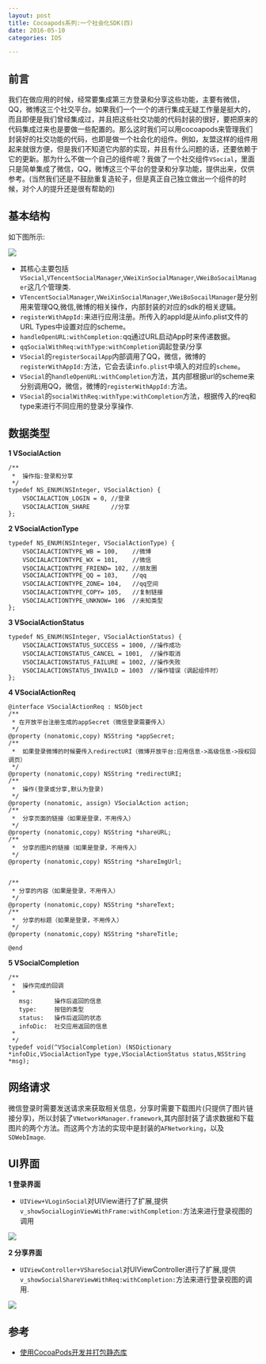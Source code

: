 ```yaml
---
layout: post
title: Cocoapods系列:一个社会化SDK(四)
date: 2016-05-10
categories: IOS

---
```


## 前言

我们在做应用的时候，经常要集成第三方登录和分享这些功能，主要有微信，QQ，微博这三个社交平台。如果我们一个一个的进行集成无疑工作量是挺大的，而且即便是我们曾经集成过，并且把这些社交功能的代码封装的很好，要把原来的代码集成过来也是要做一些配置的。那么这时我们可以用cocoapods来管理我们封装好的社交功能的代码，也即是做一个社会化的组件。例如，友盟这样的组件用起来就很方便，但是我们不知道它内部的实现，并且有什么问题的话，还要依赖于它的更新。那为什么不做一个自己的组件呢？我做了一个社交组件`VSocial`，里面只是简单集成了微信，QQ，微博这三个平台的登录和分享功能，提供出来，仅供参考。(当然我们还是不鼓励重复造轮子，但是真正自己独立做出一个组件的时候，对个人的提升还是很有帮助的)


## 基本结构

如下图所示:

![](http://7xqijx.com1.z0.glb.clouddn.com/VSocial.png)


* 其核心主要包括`VSocial`,`VTencentSocialManager`,`VWeiXinSocialManager`,`VWeiBoSocailManager`这几个管理类.
* `VTencentSocialManager`,`VWeiXinSocialManager`,`VWeiBoSocailManager`是分别用来管理QQ,微信,微博的相关操作，内部封装的对应的sdk的相关逻辑。
* `registerWithAppId:`来进行应用注册。所传入的appId是从info.plist文件的URL Types中设置对应的scheme。
* `handleOpenURL:withCompletion:`qq通过URL启动App时来传递数据。
* `qqSocialWithReq:withType:withCompletion`调起登录/分享
*  `VSocial`的`registerSocailApp`内部调用了QQ，微信，微博的`registerWithAppId:`方法，它会去读`info.plist`中填入的对应的`scheme`。
*  `VSocial`的`handleOpenURL:withCompletion`方法，其内部根据url的scheme来分别调用QQ，微信，微博的`registerWithAppId:`方法。
*  `VSocial`的`socialWithReq:withType:withCompletion`方法，根据传入的req和type来进行不同应用的登录分享操作.

## 数据类型

**1 VSocialAction**

    /**
     *  操作指:登录和分享
     */
    typedef NS_ENUM(NSInteger, VSocialAction) {
        VSOCIALACTION_LOGIN = 0, //登录
        VSOCIALACTION_SHARE      //分享
    };

**2 VSocialActionType**

    typedef NS_ENUM(NSInteger, VSocialActionType) {
        VSOCIALACTIONTYPE_WB = 100,    //微博
        VSOCIALACTIONTYPE_WX = 101,    //微信
        VSOCIALACTIONTYPE_FRIEND= 102, //朋友圈
        VSOCIALACTIONTYPE_QQ = 103,    //qq
        VSOCIALACTIONTYPE_ZONE= 104,   //qq空间
        VSOCIALACTIONTYPE_COPY= 105,   //复制链接
        VSOCIALACTIONTYPE_UNKNOW= 106  //未知类型
    };


**3 VSocialActionStatus**

    typedef NS_ENUM(NSInteger, VSocialActionStatus) {
        VSOCIALACTIONSTATUS_SUCCESS = 1000, //操作成功
        VSOCIALACTIONSTATUS_CANCEL = 1001,  //操作取消
        VSOCIALACTIONSTATUS_FAILURE = 1002, //操作失败
        VSOCIALACTIONSTATUS_INVAILD = 1003  //操作错误（调起组件时）
    };

**4 VSocialActionReq** 

```
@interface VSocialActionReq : NSObject
/**
 * 在开放平台注册生成的appSecret（微信登录需要传入）
 */
@property (nonatomic,copy) NSString *appSecret;
/**
 *  如果登录微博的时候要传入redirectURI（微博开放平台:应用信息->高级信息->授权回调页）
 */
@property (nonatomic,copy) NSString *redirectURI;
/**
 *  操作(登录或分享,默认为登录)
 */
@property (nonatomic, assign) VSocialAction action;
/**
 *  分享页面的链接（如果是登录，不用传入）
 */
@property (nonatomic,copy) NSString *shareURL;
/**
 *  分享的图片的链接（如果是登录，不用传入）
 */
@property (nonatomic,copy) NSString *shareImgUrl;


/**
 * 分享的内容（如果是登录，不用传入）
 */
@property (nonatomic,copy) NSString *shareText;
/**
 *  分享的标题（如果是登录，不用传入）
 */
@property (nonatomic,copy) NSString *shareTitle;

@end

```

**5 VSocialCompletion**

```
/**
 *  操作完成的回调
 *
   msg:      操作后返回的信息
   type:     按钮的类型
   status:   操作后返回的状态
   infoDic:  社交应用返回的信息
 *
 */
typedef void(^VSocialCompletion) (NSDictionary *infoDic,VSocialActionType type,VSocialActionStatus status,NSString *msg);

```


## 网络请求

微信登录时需要发送请求来获取相关信息，分享时需要下载图片(只提供了图片链接分享)，所以封装了`VNetworkManager.framework`,其内部封装了请求数据和下载图片的两个方法。而这两个方法的实现中是封装的`AFNetworking`，以及`SDWebImage`.


## UI界面

**1 登录界面**

* `UIView+VLoginSocial`对UIView进行了扩展,提供`v_showSocialLoginViewWithFrame:withCompletion:`方法来进行登录视图的调用

![](http://7xqijx.com1.z0.glb.clouddn.com/login.png?imageView/2/w/300)



**2 分享界面**

* `UIViewController+VShareSocial`对UIViewController进行了扩展,提供`v_showSocialShareViewWithReq:withCompletion:`方法来进行登录视图的调用.

![](http://7xqijx.com1.z0.glb.clouddn.com/share.png?imageView/2/w/300)

## 参考

* [使用CocoaPods开发并打包静态库](http://www.cnblogs.com/brycezhang/p/4117180.html)


     
  
  
 
  
  